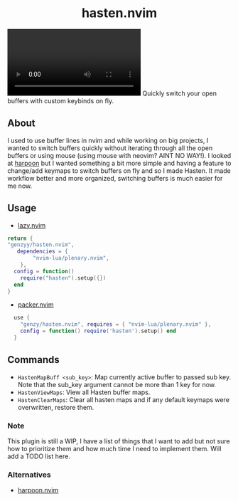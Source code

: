 <div align=center>
<h1>hasten.nvim</h1>
</div>


<video src="./assets/hasten_demo.mp4" controls></video>
Quickly switch your open buffers with custom keybinds on fly.

## About
I used to use buffer lines in nvim and while working on big projects, I wanted to switch buffers quickly without iterating through all the open buffers or using mouse (using mouse with neovim? AINT NO WAY!). I looked at [harpoon](https://github.com/ThePrimeagen/harpoon) but I wanted something a bit more simple and having a feature to change/add keymaps to switch buffers on fly and so I made Hasten. It made  workflow better and more organized, switching buffers is much easier for me now.

## Usage

- [lazy.nvim](https://github.com/folke/lazy.nvim)

```lua
return {
"genzyy/hasten.nvim",
   dependencies = {
        "nvim-lua/plenary.nvim",
    },
  config = function()
    require("hasten").setup({})
  end
}
```

- [packer.nvim](https://github.com/wbthomason/packer.nvim)
```lua
  use {
    "genzy/hasten.nvim", requires = { "nvim-lua/plenary.nvim" },
    config = function() require('hasten').setup() end
  }
```

## Commands

- `HastenMapBuff <sub_key>`: Map currently active buffer to passed sub key. Note that the sub_key argument cannot be more than 1 key for now.
- `HastenViewMaps`: View all Hasten buffer maps.
- `HastenClearMaps`: Clear all hasten maps and if any default keymaps were overwritten, restore them.


### Note
This plugin is still a WIP, I have a list of things that I want to add but not sure how to prioritize them and how much time I need to implement them. Will add a TODO list here.

### Alternatives

- [harpoon.nvim](https://github.com/ThePrimeagen/harpoon)
